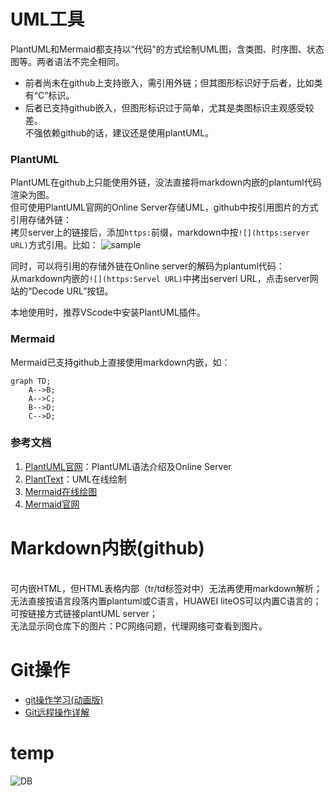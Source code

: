 # UML工具

PlantUML和Mermaid都支持以“代码”的方式绘制UML图，含类图、时序图、状态图等。两者语法不完全相同。  
- 前者尚未在github上支持嵌入，需引用外链；但其图形标识好于后者，比如类有“C”标识。  
- 后者已支持github嵌入，但图形标识过于简单，尤其是类图标识主观感受较差。   
不强依赖github的话，建议还是使用plantUML。

### PlantUML

PlantUML在github上只能使用外链，没法直接将markdown内嵌的plantuml代码渲染为图。  
但可使用PlantUML官网的Online Server存储UML，github中按引用图片的方式引用存储外链：  
拷贝server上的链接后，添加`https:`前缀，markdown中按`![](https:server URL)`方式引用。比如：
![sample](https://www.plantuml.com/plantuml/png/JP31QiCm44Jl-eeXvzhG74C8wQLGACcbnroszZfrK7UBTciQwCTNbcem23GQQJHFEffJyk_F6Bf8PZY_txXpxFUuid2YYCCXBEPlqpHuIedkhwDv2ABESFs23ajmXnV1ZIPw04-SxYZNNeH_dAKt-CTeKE7sFxrvcuqy24DKyb6kc3Ss8CFfSNseo3ntAfAhkB-8AuodWgcbtzeQt2xCRJilJjiirkJriS-gjI3ou3kS1Tbsz3oCmdr53-6OmVC7_G40)

同时，可以将引用的存储外链在Online server的解码为plantuml代码：  
从markdown内嵌的`![](https:Servel URL)`中拷出serverl URL，点击server网站的“Decode URL”按钮。  

本地使用时，推荐VScode中安装PlantUML插件。

### Mermaid

Mermaid已支持github上直接使用markdown内嵌，如：

```mermaid
graph TD;
    A-->B;
    A-->C;
    B-->D;
    C-->D;
```
### 参考文档
1. [PlantUML官网](https://plantuml.com/zh/)：PlantUML语法介绍及Online Server
2. [PlantText](https://www.planttext.com/)：UML在线绘制
3. [Mermaid在线绘图](https://mermaid-js.github.io/mermaid-live-editor/)
4. [Mermaid官网](https://mermaid-js.github.io/mermaid/#/)

# Markdown内嵌(github)
</br>可内嵌HTML，但HTML表格内部（tr/td标签对中）无法再使用markdown解析；
</br>无法直接按语言段落内置plantuml或C语言，HUAWEI liteOS可以内置C语言的；可按链接方式链接plantUML server；
</br>无法显示同仓库下的图片：PC网络问题，代理网络可查看到图片。

# Git操作
- [git操作学习(动画版)](https://learngitbranching.js.org)
- [Git远程操作详解](https://www.ruanyifeng.com/blog/2014/06/git_remote.html)



# temp
![DB](//www.plantuml.com/plantuml/png/VPBFRjD04CRl-nIZd18thWJSqYY2DeX6WakRYYEQU8TwnNhNMa-Bp9yB4X8IWWig5yuy0OSA43nDtUTWxMwTLI9nyyxt-yRppUxzYj7nMQ65o3HM5InN-CISmci1a1POJdcb5tBio_eGZTIKG2vda7VVdjdn_7m_WGD7oEIfOMSOxRNQkLKIvbInitKilHN6Ce6cvpo1vjF5rT-FGk3ASvWnT1tR0L9GXg4pxTsUoB2hZzKhwYiPbfWfhdrXfos4KOPXyDumxibHXyR33KUz-uXGFcmzmnTKZo51kTQUEiKKYR4s9qsHk9Noydlp-Ttrrv_NFowQ3z-Qtx-QzvTNVxuizn_SRlw8Jdtqc-1dlkMzkv18P6mx1UInCZroJXbRD-tppM03FiGgNpSqLf8Z-QozqsWdM_OGvvZGPNaS9mWdfSGuP_J34wDuIHK_qdQ5Uk5FGeJdDBWpW2HDOL2WgGStLpo10rkKjbAih16Ygy7qJIhjIvE6RKnWON9oYj5aj864RVmF2JlOOCJseB2xEmjFN_m3)
